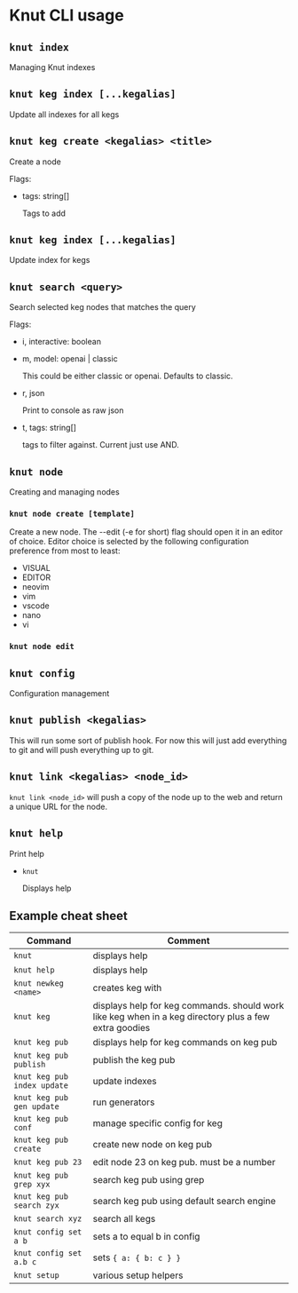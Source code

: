# Knut CLI usage

## `knut index`

Managing Knut indexes

## `knut keg index [...kegalias]`

Update all indexes for all kegs

## `knut keg create <kegalias> <title>`

Create a node

Flags:

- tags: string[]

  Tags to add

## `knut keg index [...kegalias]`

Update index for kegs

## `knut search <query>`

Search selected keg nodes that matches the query

Flags:

- i, interactive: boolean
- m, model: openai | classic

  This could be either classic or openai. Defaults to classic.

- r, json

  Print to console as raw json

- t, tags: string[]

  tags to filter against. Current just use AND.

## `knut node`

Creating and managing nodes

### `knut node create [template]`

Create a new node. The --edit (-e for short) flag should open it in an editor of choice. Editor choice is selected by the following configuration preference from most to least:

- VISUAL
- EDITOR
- neovim
- vim
- vscode
- nano
- vi

### `knut node edit`

## `knut config`

Configuration management

## `knut publish <kegalias>`

This will run some sort of publish hook. For now this will just add everything to git and will push everything up to git.

## `knut link <kegalias> <node_id>`

`knut link <node_id>` will push a copy of the node up to the web and return a unique URL for the node.

## `knut help`

Print help

- `knut`

  Displays help

## Example cheat sheet

| Command                     | Comment                                                                                               |
| --------------------------- | ----------------------------------------------------------------------------------------------------- |
| `knut`                      | displays help                                                                                         |
| `knut help`                 | displays help                                                                                         |
| `knut newkeg <name>`        | creates keg with <name>                                                                               |
| `knut keg`                  | displays help for keg commands. should work like keg when in a keg directory plus a few extra goodies |
| `knut keg pub`              | displays help for keg commands on keg pub                                                             |
| `knut keg pub publish`      | publish the keg pub                                                                                   |
| `knut keg pub index update` | update indexes                                                                                        |
| `knut keg pub gen update`   | run generators                                                                                        |
| `knut keg pub conf`         | manage specific config for keg                                                                        |
| `knut keg pub create`       | create new node on keg pub                                                                            |
| `knut keg pub 23`           | edit node 23 on keg pub. must be a number                                                             |
| `knut keg pub grep xyx`     | search keg pub using grep                                                                             |
| `knut keg pub search zyx`   | search keg pub using default search engine                                                            |
| `knut search xyz`           | search all kegs                                                                                       |
| `knut config set a b`       | sets a to equal b in config                                                                           |
| `knut config set a.b c`     | sets `{ a: { b: c } }`                                                                                |
| `knut setup`                | various setup helpers                                                                                 |
